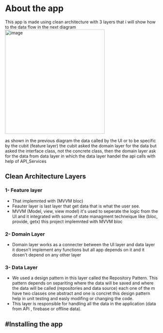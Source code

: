 # About the app
This app is made using clean architecture with 3 layers that i will show how to the data flow in the next diagram
<img width="328" height="344" alt="image" src="https://github.com/user-attachments/assets/b7b209b3-2071-43c6-8a06-e46963f26df2" />

as shown in the previous diagram the data called by the UI or to be specific by the cubit (feature layer) the cubit asked the domain layer for the data but asked the interface class, not the concrete class, then the domain layer ask for the data from data layer in which 
the data layer handel the api calls with help of API_Services 

## Clean Architecture Layers
### 1- Feature layer 
- That implemnted with (MVVM bloc)
- Feauter layer is last layer that get data that is what the user see.
- MVVM (Model, view, view model) it's used to seperate the logic from the UI and it integrated with some of state managment techneique like (bloc, provide, getx) this project implemnted with MVVM bloc

### 2- Domain Layer 
- Domain layer works as a connecter between the UI layer and data layer it doesn't implement any functions but all app depends on it and it dosen't depend on any other layer

### 3- Data Layer
- We used a design pattern in this layer called the Repository Pattern. This pattern depends on separiting where the data will be saved and where the data will be called (repositories and data source) each one of the m have two classes one abstract and one is concret this
  design pattern help in unit testing and easly modifing or changing the code.
- This layer is responsible for handling all the data in the application (data from APi , firebase or offline data).

#Installing the app
- 

